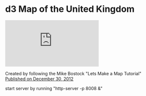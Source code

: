 # d3 Map of the United Kingdom

![alt text](https://github.com/cluhring/my_first_d3_map/uk_map.html)

Created by following the Mike Bostock "Lets Make a Map Tutorial"
[Published on December 30, 2012](http://bost.ocks.org/mike/map/)

start server by running "http-server -p 8008 &"
